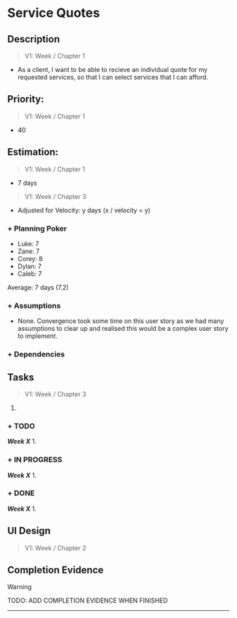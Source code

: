 # Service Quotes

## Description  

>   V1: Week / Chapter 1
- As a client, I want to be able to recieve an individual quote for my requested services, so that I can select services that I can afford.

## Priority:  
>   V1: Week / Chapter 1 
- 40

## Estimation:  

>   V1: Week / Chapter 1
- 7 days

>   V1: Week / Chapter 3
- Adjusted for Velocity: y days (x / velocity = y)

### + Planning Poker  
  
- Luke: 7
- Zane: 7
- Corey: 8
- Dylan: 7
- Caleb: 7

Average: 7 days (7.2)

### + Assumptions  
 - None.  Convergence took some time on this user story as we had many assumptions to clear up and realised this would be a complex user story to implement. 

### + Dependencies


## Tasks  
>   V1: Week / Chapter 3
1.
### + TODO
***Week X***
1. 
### + IN PROGRESS 
***Week X***
1. 
### + DONE
***Week X***
1. 


## UI Design  
>   V1: Week / Chapter 2

## Completion Evidence 
> [!WARNING]
> TODO: ADD COMPLETION EVIDENCE WHEN FINISHED

---
